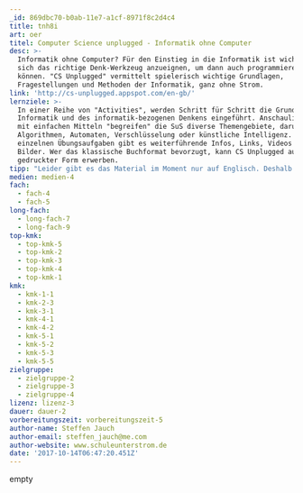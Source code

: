 ```yaml
---
_id: 869dbc70-b0ab-11e7-a1cf-8971f8c2d4c4
title: tnh8i
art: oer
titel: Computer Science unplugged - Informatik ohne Computer
desc: >-
  Informatik ohne Computer? Für den Einstieg in die Informatik ist wichtiger,
  sich das richtige Denk-Werkzeug anzueignen, um dann auch programmieren zu
  können. "CS Unplugged" vermittelt spielerisch wichtige Grundlagen,
  Fragestellungen und Methoden der Informatik, ganz ohne Strom.
link: 'http://cs-unplugged.appspot.com/en-gb/'
lernziele: >-
  In einer Reihe von "Activities", werden Schritt für Schritt die Grundlagen der
  Informatik und des informatik-bezogenen Denkens eingeführt. Anschaulich und
  mit einfachen Mitteln "begreifen" die SuS diverse Themengebiete, darunter
  Algorithmen, Automaten, Verschlüsselung oder künstliche Intelligenz. Zu den
  einzelnen Übungsaufgaben gibt es weiterführende Infos, Links, Videos und
  Bilder. Wer das klassische Buchformat bevorzugt, kann CS Unplugged auch in
  gedruckter Form erwerben.
tipp: "Leider gibt es das Material im Moment nur auf Englisch. Deshalb ist die Vorbereitungszeit zur Übersetzung einzelner \"Activities\" größer. Die Arbeit lohnt sich aber, da selbst in mäßig ausgestatteten Schulen Informatikunterricht durchgeführt werden kann. \r\nDie eigentliche Zielgruppe sind Grundschüler (6-14 Jahre), weshalb das Material auch für Inklusionsschüler verwendet werden kann. Ebenso eignen sich einzelne \"Activities\" für den Schülergerechten Einstieg in ein Themengebiet der Informatik in höheren Klassen. \r\nDa einige \"Activities\" viel Raum einnehmen, empfiehlt es sich die Schulaula oder den Schulhof als Lernort in Betracht zu ziehen."
medien: medien-4
fach:
  - fach-4
  - fach-5
long-fach:
  - long-fach-7
  - long-fach-9
top-kmk:
  - top-kmk-5
  - top-kmk-2
  - top-kmk-3
  - top-kmk-4
  - top-kmk-1
kmk:
  - kmk-1-1
  - kmk-2-3
  - kmk-3-1
  - kmk-4-1
  - kmk-4-2
  - kmk-5-1
  - kmk-5-2
  - kmk-5-3
  - kmk-5-5
zielgruppe:
  - zielgruppe-2
  - zielgruppe-3
  - zielgruppe-4
lizenz: lizenz-3
dauer: dauer-2
vorbereitungszeit: vorbereitungszeit-5
author-name: Steffen Jauch
author-email: steffen_jauch@me.com
author-website: www.schuleunterstrom.de
date: '2017-10-14T06:47:20.451Z'
---
```

empty
